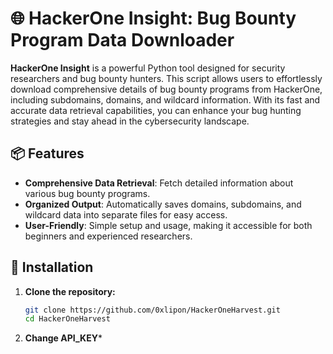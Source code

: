 # 🌐 HackerOne Insight: Bug Bounty Program Data Downloader

**HackerOne Insight** is a powerful Python tool designed for security researchers and bug bounty hunters. This script allows users to effortlessly download comprehensive details of bug bounty programs from HackerOne, including subdomains, domains, and wildcard information. With its fast and accurate data retrieval capabilities, you can enhance your bug hunting strategies and stay ahead in the cybersecurity landscape.

## 📦 Features

- **Comprehensive Data Retrieval**: Fetch detailed information about various bug bounty programs.
- **Organized Output**: Automatically saves domains, subdomains, and wildcard data into separate files for easy access.
- **User-Friendly**: Simple setup and usage, making it accessible for both beginners and experienced researchers.

## 🚀 Installation

1. **Clone the repository:**

   ```bash
   git clone https://github.com/0xlipon/HackerOneHarvest.git
   cd HackerOneHarvest
   
2. **Change API_KEY***

